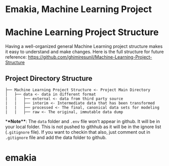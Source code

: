 # Emakia, Machine Learning Project

# Machine Learning Project Structure

Having a well-organized general Machine Learning project structure makes it easy to understand and make changes.
Here is the full structure for future reference:
https://github.com/ghimiresunil/Machine-Learning-Project-Structure

## Project Directory Structure

```
├── Machine Learning Project Structure <- Project Main Directory
│   ├── data <- data in different format
|   |   ├── external <- data from third party source
|   |   ├── interim <- Intermediate data that has been transformed
|   |   ├── processed <- The final, canonical data sets for modeling
|   |   ├── raw <- The original, immutable data dump
```

\***\*Note\*\***: The `data` folder and `.env` file won’t appear in github. It will be in your local folder. This is not pushed to githhub as it will be in the ignore list (`.gitignore` file). If you want to checkin that also, just comment out in `.gitignore` file and add the data folder to github.

# emakia
